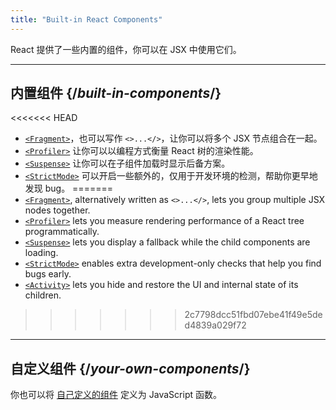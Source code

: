 ```yaml
---
title: "Built-in React Components"
---
```


<Intro>

React 提供了一些内置的组件，你可以在 JSX 中使用它们。

</Intro>

---

## 内置组件 {/*built-in-components*/}

<<<<<<< HEAD
* [`<Fragment>`](/reference/react/Fragment)，也可以写作 `<>...</>`，让你可以将多个 JSX 节点组合在一起。
* [`<Profiler>`](/reference/react/Profiler) 让你可以以编程方式衡量 React 树的渲染性能。
* [`<Suspense>`](/reference/react/Suspense) 让你可以在子组件加载时显示后备方案。
* [`<StrictMode>`](/reference/react/StrictMode) 可以开启一些额外的，仅用于开发环境的检测，帮助你更早地发现 bug。
=======
* [`<Fragment>`](/reference/react/Fragment), alternatively written as `<>...</>`, lets you group multiple JSX nodes together.
* [`<Profiler>`](/reference/react/Profiler) lets you measure rendering performance of a React tree programmatically.
* [`<Suspense>`](/reference/react/Suspense) lets you display a fallback while the child components are loading.
* [`<StrictMode>`](/reference/react/StrictMode) enables extra development-only checks that help you find bugs early.
* [`<Activity>`](/reference/react/Activity) lets you hide and restore the UI and internal state of its children.
>>>>>>> 2c7798dcc51fbd07ebe41f49e5ded4839a029f72

---

## 自定义组件 {/*your-own-components*/}

你也可以将 [自己定义的组件](/learn/your-first-component) 定义为 JavaScript 函数。
